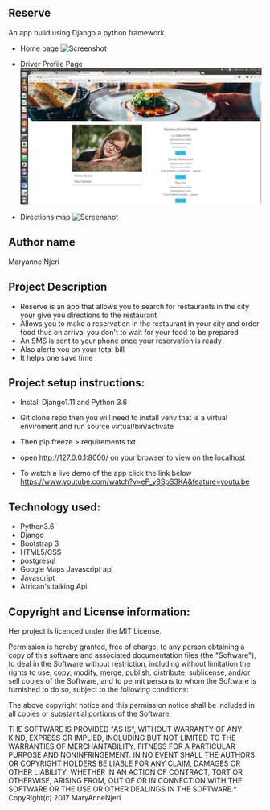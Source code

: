## Reserve
An app bulid using Django a python framework  

- Home page
![Screenshot](screenshoot1.png)

- Driver Profile Page
![Screenshot](screenshoot2.png)

- Directions map
![Screenshot](screenshoot5.png)

## Author name
Maryanne  Njeri

## Project Description

- Reserve is an app that allows you to search for restaurants in the city your give you directions to the restaurant
-  Allows you to make a reservation in the restaurant in your city and order food thus on arrival you don't
   to wait for your food to be prepared
- An SMS is sent to your phone once your reservation is ready
- Also alerts you on your total bill
- It helps one save time




## Project setup instructions:
- Install Django1.11 and Python 3.6

- Git clone repo then you will need to install venv that is a  virtual enviroment and run source virtual/bin/activate
- Then pip freeze > requirements.txt


- open http://127.0.0.1:8000/ on your browser to view on the localhost

- To watch a live demo of the app click the link below
https://www.youtube.com/watch?v=eP_y8SpS3KA&feature=youtu.be


## Technology used:
- Python3.6
- Django
- Bootstrap 3
- HTML5/CSS
- postgresql
- Google Maps Javascript api
- Javascript
- African's talking Api






## Copyright and License information:
Her  project is licenced under the MIT License.

Permission is hereby granted, free of charge, to any person obtaining a copy of this software and associated documentation files (the "Software"), to deal in the Software without restriction, including without limitation the rights to use, copy, modify, merge, publish, distribute, sublicense, and/or sell copies of the Software, and to permit persons to whom the Software is furnished to do so, subject to the following conditions:

The above copyright notice and this permission notice shall be included in all copies or substantial portions of the Software.

THE SOFTWARE IS PROVIDED "AS IS", WITHOUT WARRANTY OF ANY KIND, EXPRESS OR IMPLIED, INCLUDING BUT NOT LIMITED TO THE WARRANTIES OF MERCHANTABILITY, FITNESS FOR A PARTICULAR PURPOSE AND NONINFRINGEMENT. IN NO EVENT SHALL THE AUTHORS OR COPYRIGHT HOLDERS BE LIABLE FOR ANY CLAIM, DAMAGES OR OTHER LIABILITY, WHETHER IN AN ACTION OF CONTRACT, TORT OR OTHERWISE, ARISING FROM, OUT OF OR IN CONNECTION WITH THE SOFTWARE OR THE USE OR OTHER DEALINGS IN THE SOFTWARE.* CopyRight(c) 2017 MaryAnneNjeri
